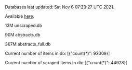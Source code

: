 Databases last updated: Sat Nov  6 07:23:27 UTC 2021. 

Available [here](https://github.com/cbeauhilton/ash-db/releases).

13M	unscraped.db

90M	abstracts.db

367M	abstracts_full.db

Current number of items in db:
[{"count(*)": 93309}]

Current number of scraped items in db:
[{"count(*)": 44928}]
